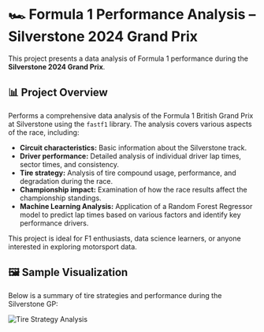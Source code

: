 # 🏎️ Formula 1 Performance Analysis – Silverstone 2024 Grand Prix

This project presents a data analysis of Formula 1 performance during the **Silverstone 2024 Grand Prix**.

## 📊 Project Overview

Performs a comprehensive data analysis of the Formula 1 British Grand Prix at Silverstone using the `fastf1` library. The analysis covers various aspects of the race, including:

-   **Circuit characteristics:** Basic information about the Silverstone track.
-   **Driver performance:** Detailed analysis of individual driver lap times, sector times, and consistency.
-   **Tire strategy:** Analysis of tire compound usage, performance, and degradation during the race.
-   **Championship impact:** Examination of how the race results affect the championship standings.
-   **Machine Learning Analysis:** Application of a Random Forest Regressor model to predict lap times based on various factors and identify key performance drivers.

This project is ideal for F1 enthusiasts, data science learners, or anyone interested in exploring motorsport data.


## 🖼️ Sample Visualization

Below is a summary of tire strategies and performance during the Silverstone GP:

![Tire Strategy Analysis](72e718f7-fc62-47b0-b52d-734994d46847.png)

